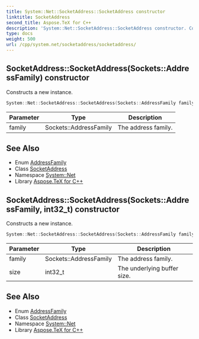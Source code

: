 ```yaml
---
title: System::Net::SocketAddress::SocketAddress constructor
linktitle: SocketAddress
second_title: Aspose.TeX for C++
description: 'System::Net::SocketAddress::SocketAddress constructor. Constructs a new instance in C++.'
type: docs
weight: 500
url: /cpp/system.net/socketaddress/socketaddress/
---
```

## SocketAddress::SocketAddress(Sockets::AddressFamily) constructor


Constructs a new instance.

```cpp
System::Net::SocketAddress::SocketAddress(Sockets::AddressFamily family)
```


| Parameter | Type | Description |
| --- | --- | --- |
| family | Sockets::AddressFamily | The address family. |

## See Also

* Enum [AddressFamily](../../../system.net.sockets/addressfamily/)
* Class [SocketAddress](../)
* Namespace [System::Net](../../)
* Library [Aspose.TeX for C++](../../../)
## SocketAddress::SocketAddress(Sockets::AddressFamily, int32_t) constructor


Constructs a new instance.

```cpp
System::Net::SocketAddress::SocketAddress(Sockets::AddressFamily family, int32_t size)
```


| Parameter | Type | Description |
| --- | --- | --- |
| family | Sockets::AddressFamily | The address family. |
| size | int32_t | The underlying buffer size. |

## See Also

* Enum [AddressFamily](../../../system.net.sockets/addressfamily/)
* Class [SocketAddress](../)
* Namespace [System::Net](../../)
* Library [Aspose.TeX for C++](../../../)
